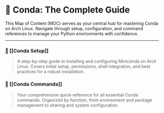 # 🐍 Conda: The Complete Guide

This Map of Content (MOC) serves as your central hub for mastering Conda on Arch Linux. Navigate through setup, configuration, and command references to manage your Python environments with confidence.

---

### 🚀 [[Conda Setup]]
> A step-by-step guide to installing and configuring Miniconda on Arch Linux. Covers initial setup, permissions, shell integration, and best practices for a robust installation.

### 🧬 [[Conda Commands]]
> Your comprehensive quick-reference for all essential Conda commands. Organized by function, from environment and package management to sharing and system configuration.

